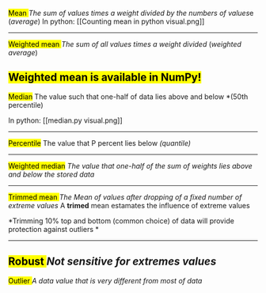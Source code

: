 
<mark class="hltr-grses">Mean
</mark> 
*The sum of values times a weight divided by the numbers of values*e 
(*average*)
In python:
[[Counting mean in python visual.png]]

---

<mark class="hltr-grses">Weighted mean </mark>
*The sum of all values times a weight divided* 
(*weighted average*)

<mark class="hltr-blood">Weighted mean is available in NumPy!
</mark>
---

<mark class="hltr-code-">Median</mark>
The value such that one-half of data lies above and below 
*(50th percentile)

In python:
[[median.py visual.png]]

---
<mark class="hltr-try">Percentile</mark>
The value that P percent lies below 
*(quantile)*

---
<mark class="hltr-code-">Weighted median</mark>
*The value that one-half of the sum of weights lies above and below the stored data* 


---

<mark class="hltr-grses">Trimmed mean </mark>
*The Mean of values after dropping of a fixed number of extreme values* 
A **trimed** mean estamates the influence of extreme values 

*Trimming 10% top and bottom (common choice) of data 
will provide protection against outliers *



---

<mark class="hltr-try">Robust 
</mark> *Not sensitive for extremes values* 
---

<mark class="hltr-try">Outlier </mark>
*A data value that is very different from most of data* 